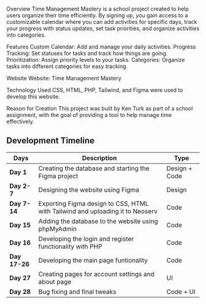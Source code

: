 Overview
Time Management Mastery is a school project created to help users organize their time efficiently. By signing up, you gain access to a customizable calendar where you can add activities for specific days, track your progress with status updates, set task priorities, and organize activities into categories.

Features
Custom Calendar: Add and manage your daily activities.
Progress Tracking: Set statuses for tasks and track how things are going.
Prioritization: Assign priority levels to your tasks.
Categories: Organize tasks into different categories for easy tracking.

Website
Website: Time Management Mastery

Technology Used
CSS, HTML, PHP, Tailwind, and Figma were used to develop this website.

Reason for Creation
This project was built by Ken Turk as part of a school assignment, with the goal of providing a tool to help manage time effectively.   

## Development Timeline
|**Days**         | Description                                                                             | Type              |
|-----------------|-----------------------------------------------------------------------------------------|-------------------|
| **Day 1**       | Creating the database and starting the Figma project                                    | Design + Code     |
| **Day 2-7**     | Designing the website using Figma                                                       | Design            |
| **Day 7-14**    | Exporting Figma design to CSS, HTML with Tailwind and uploading it to Neoserv           | Code              |
| **Day 15**      | Adding the database to the website using phpMyAdmin                                     | Code              |
| **Day 16**      | Developing the login and register functionality with PHP                                | Code              |
| **Day 17-26**   | Developing the main page funtionality                                                   | Code              |
| **Day 27**      | Creating pages for account settings and about page                                      | UI                |
| **Day 28**      | Bug fixing and final tweaks                                                             | Code + UI         |
